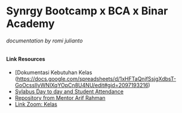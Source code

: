 # Synrgy Bootcamp x BCA x Binar Academy
###### _documentation by romi julianto_
#### Link Resources
- [Dokumentasi Kebutuhan Kelas (https://docs.google.com/spreadsheets/d/1xHFTaQnjfSsjgXdbsT-GoOcssIIyWNIXqYOpCn8U4NU/edit#gid=2097193216)
- [Sylabus Day to day and Student Attendance](https://bit.ly/dokumentasikelas-mobileapps)
- [Repository from Mentor Arif Rahman](https://gitlab.com/binarxsynrgy_5/android-class)
- [Link Zoom: Kelas](https://docs.google.com/spreadsheets/d/1NbPDKmq90K4D5j4q9dT2U_L9sSoGLY61k85g61xXCZw/edit#gid=0)

